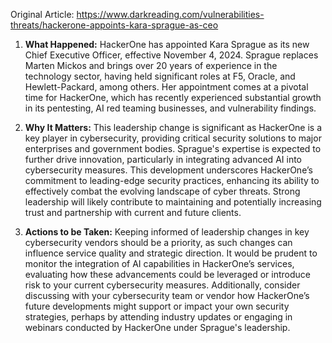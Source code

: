 Original Article: https://www.darkreading.com/vulnerabilities-threats/hackerone-appoints-kara-sprague-as-ceo

1) **What Happened:**
HackerOne has appointed Kara Sprague as its new Chief Executive Officer, effective November 4, 2024. Sprague replaces Marten Mickos and brings over 20 years of experience in the technology sector, having held significant roles at F5, Oracle, and Hewlett-Packard, among others. Her appointment comes at a pivotal time for HackerOne, which has recently experienced substantial growth in its pentesting, AI red teaming businesses, and vulnerability findings.

2) **Why It Matters:**
This leadership change is significant as HackerOne is a key player in cybersecurity, providing critical security solutions to major enterprises and government bodies. Sprague's expertise is expected to further drive innovation, particularly in integrating advanced AI into cybersecurity measures. This development underscores HackerOne’s commitment to leading-edge security practices, enhancing its ability to effectively combat the evolving landscape of cyber threats. Strong leadership will likely contribute to maintaining and potentially increasing trust and partnership with current and future clients.

3) **Actions to be Taken:**
Keeping informed of leadership changes in key cybersecurity vendors should be a priority, as such changes can influence service quality and strategic direction. It would be prudent to monitor the integration of AI capabilities in HackerOne’s services, evaluating how these advancements could be leveraged or introduce risk to your current cybersecurity measures. Additionally, consider discussing with your cybersecurity team or vendor how HackerOne’s future developments might support or impact your own security strategies, perhaps by attending industry updates or engaging in webinars conducted by HackerOne under Sprague's leadership.